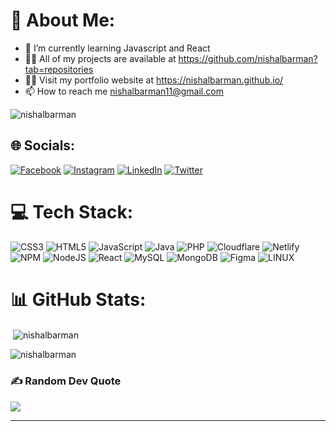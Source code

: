 # 💫 About Me:
- 🌱 I’m currently learning Javascript and React
- 👨‍💻 All of my projects are available at https://github.com/nishalbarman?tab=repositories
- 👨‍💻 Visit my portfolio website at https://nishalbarman.github.io/
- 📫 How to reach me nishalbarman11@gmail.com

<p align="left"> <img src="https://komarev.com/ghpvc/?username=nishalbarman&label=Profile%20views&color=0e75b6&style=flat" alt="nishalbarman" /> </p>

## 🌐 Socials:
[![Facebook](https://img.shields.io/badge/Facebook-%231877F2.svg?logo=Facebook&logoColor=white)](https://facebook.com/nishal.barman.35) [![Instagram](https://img.shields.io/badge/Instagram-%23E4405F.svg?logo=Instagram&logoColor=white)](https://instagram.com/nishalbarman) [![LinkedIn](https://img.shields.io/badge/LinkedIn-%230077B5.svg?logo=linkedin&logoColor=white)](https://linkedin.com/in/nishalbarman) [![Twitter](https://img.shields.io/badge/Twitter-%231DA1F2.svg?logo=Twitter&logoColor=white)](https://twitter.com/nishalbarman) 

# 💻 Tech Stack:
![CSS3](https://img.shields.io/badge/css3-%231572B6.svg?style=for-the-badge&logo=css3&logoColor=white) ![HTML5](https://img.shields.io/badge/html5-%23E34F26.svg?style=for-the-badge&logo=html5&logoColor=white) ![JavaScript](https://img.shields.io/badge/javascript-%23323330.svg?style=for-the-badge&logo=javascript&logoColor=%23F7DF1E) ![Java](https://img.shields.io/badge/java-%23ED8B00.svg?style=for-the-badge&logo=java&logoColor=white) ![PHP](https://img.shields.io/badge/php-%23777BB4.svg?style=for-the-badge&logo=php&logoColor=white) ![Cloudflare](https://img.shields.io/badge/Cloudflare-F38020?style=for-the-badge&logo=Cloudflare&logoColor=white) ![Netlify](https://img.shields.io/badge/netlify-%23000000.svg?style=for-the-badge&logo=netlify&logoColor=#00C7B7) ![NPM](https://img.shields.io/badge/NPM-%23000000.svg?style=for-the-badge&logo=npm&logoColor=white) ![NodeJS](https://img.shields.io/badge/node.js-6DA55F?style=for-the-badge&logo=node.js&logoColor=white) ![React](https://img.shields.io/badge/react-%2320232a.svg?style=for-the-badge&logo=react&logoColor=%2361DAFB) ![MySQL](https://img.shields.io/badge/mysql-%2300f.svg?style=for-the-badge&logo=mysql&logoColor=white) ![MongoDB](https://img.shields.io/badge/MongoDB-%234ea94b.svg?style=for-the-badge&logo=mongodb&logoColor=white) 	![Figma](https://img.shields.io/badge/figma-%23F24E1E.svg?style=for-the-badge&logo=figma&logoColor=white) ![LINUX](https://img.shields.io/badge/Linux-FCC624?style=for-the-badge&logo=linux&logoColor=black)
# 📊 GitHub Stats:
<p>&nbsp;<img align="center" src="https://github-readme-stats.vercel.app/api?username=nishalbarman&show_icons=true&locale=en" alt="nishalbarman" /></p>
<p><img align="center" src="https://github-readme-streak-stats.herokuapp.com/?user=nishalbarman&" alt="nishalbarman" /></p>

### ✍️ Random Dev Quote
![](https://quotes-github-readme.vercel.app/api?type=horizontal&theme=radical)

---


